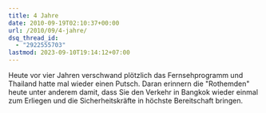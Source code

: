 ```yaml
---
title: 4 Jahre
date: 2010-09-19T02:10:37+00:00
url: /2010/09/4-jahre/
dsq_thread_id:
  - "2922555703"
lastmod: 2023-09-10T19:14:12+07:00
---
```

Heute vor vier Jahren verschwand plötzlich das Fernsehprogramm und Thailand hatte mal wieder einen Putsch. Daran erinnern die "Rothemden" heute unter anderem damit, dass Sie den Verkehr in Bangkok wieder einmal zum Erliegen und die Sicherheitskräfte in höchste Bereitschaft bringen.
